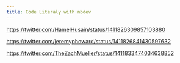 ```yaml
---
title: Code Literaly with nbdev
---
```


https://twitter.com/HamelHusain/status/1411826309857103880

https://twitter.com/jeremyphoward/status/1411826841430597632

https://twitter.com/TheZachMueller/status/1411833474034638852